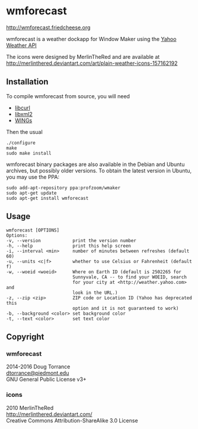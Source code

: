 wmforecast
==========

<http://wmforecast.friedcheese.org>

wmforecast is a weather dockapp for Window Maker using the
[Yahoo Weather API](https://developer.yahoo.com/weather/)

The icons were designed by MerlinTheRed and are available at
<http://merlinthered.deviantart.com/art/plain-weather-icons-157162192>

Installation
------------

To compile wmforecast from source, you will need

* [libcurl](https://curl.haxx.se/libcurl/)
* [libxml2](http://www.xmlsoft.org/)
* [WINGs](http://windowmaker.org/)

Then the usual

    ./configure
    make
    sudo make install

wmforecast binary packages are also available in the Debian and Ubuntu archives,
but possibly older versions.  To obtain the latest version in Ubuntu, you may
use the PPA:

    sudo add-apt-repository ppa:profzoom/wmaker
    sudo apt-get update
	sudo apt-get install wmforecast

Usage
-----

    wmforecast [OPTIONS]
    Options:
    -v, --version            print the version number
    -h, --help               print this help screen
    -i, --interval <min>     number of minutes between refreshes (default 60)
    -u, --units <c|f>        whether to use Celsius or Fahrenheit (default f)
    -w, --woeid <woeid>      Where on Earth ID (default is 2502265 for
                             Sunnyvale, CA -- to find your WOEID, search
                             for your city at <http://weather.yahoo.com> and
                             look in the URL.)
    -z, --zip <zip>          ZIP code or Location ID (Yahoo has deprecated this
                             option and it is not guaranteed to work)
    -b, --background <color> set background color
    -t, --text <color>       set text color

Copyright
---------

### wmforecast
2014-2016 Doug Torrance  
<dtorrance@piedmont.edu>  
GNU General Public License v3+

### icons
2010 MerlinTheRed  
<http://merlinthered.deviantart.com/>  
Creative Commons Attribution-ShareAlike 3.0 License
